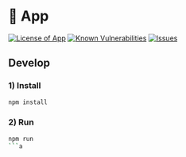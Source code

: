 # 📄 App

<!--Badges-->

[![License of App](https://img.shields.io/github/license/hejny/sample-react-mobx-app.svg?style=flat)](https://github.com/hejny/sample-react-mobx-app/blob/master/LICENSE)
[![Known Vulnerabilities](https://snyk.io/test/github/hejny/sample-react-mobx-app/badge.svg)](https://snyk.io/test/github/hejny/sample-react-mobx-app)
[![Issues](https://img.shields.io/github/issues/hejny/sample-react-mobx-app.svg?style=flat)](https://github.com/hejny/sample-react-mobx-app/issues)

<!--/Badges-->



## Develop


### 1) Install

```bash
npm install
```

### 2) Run

```bash
npm run
```a
